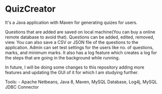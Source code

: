 # QuizCreator
It's a Java application with Maven for generating quizes for users.

Questions that are added are saved on local machine(You can buy a online remote database to avoid that).
Questions can be added, edited, removed, view.
You can also save a CSV or JSON file of the questions to the application.
Admin can set test settings for the users like no. of questions, marks, and minimum marks.
It also has a log feature which creates a log for the steps that are going in the background while running.

In future,  I will be doing some changes to this repository adding more features and updating the GUI of it for which I am studying further.

Tools: - Apache Netbeans, Java 8, Maven, MySQL Database, Log4j, MySQL JDBC Connector

